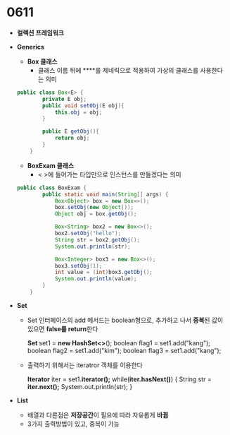 # 0611

- **컬렉션 프레임워크**


- **Generics**
    - **Box 클래스**
        - 클래스 이름 뒤에 **<E>**를 제네릭으로 적용하여 가상의 클래스를 사용한다는 의미
    
    ```java
    public class Box<E> {
            private E obj;
            public void setObj(E obj){
                this.obj = obj;
            }
    
            public E getObj(){
                return obj;
            }
        }
    ```
    
    - **BoxExam 클래스**
        - < >에 들어가는 타입만으로 인스턴스를 만들겠다는 의미
    
    ```java
    public class BoxExam {
            public static void main(String[] args) {
                Box<Object> box = new Box<>();
                box.setObj(new Object());
                Object obj = box.getObj();
    
                Box<String> box2 = new Box<>();
                box2.setObj("hello");
                String str = box2.getObj();
                System.out.println(str);
    
                Box<Integer> box3 = new Box<>();
                box3.setObj(1);
                int value = (int)box3.getObj();
                System.out.println(value);
            }
        }
    ```
    
- **Set**
    - Set 인터페이스의 add 메서드는 boolean형으로, 추가하고 나서 **중복**된 값이 있으면 **false를 return**한다
        
        **Set <String>** set1 = **new HashSet<>**();
        boolean flag1 = set1.add("kang");
        boolean flag2 = set1.add("kim");
        boolean flag3 = set1.add("kang");
        
    - 출력하기 위해서는 iteratror 객체를 이용한다
        
        **Iterator**<String> iter = set1.**iterator();**
        while(**iter.hasNext()**) {
            String str = **iter.next();**
            System.out.println(str);
        }
        
- **List**
    - 배열과 다른점은 **저장공간**이 필요에 따라 자유롭게 **바뀜**
    - 3가지 출력방법이 있고, 중복이 가능
